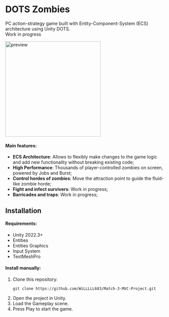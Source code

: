 # DOTS Zombies

PC action-strategy game built with Entity-Component-System (ECS) architecture using Unity DOTS.  
Work in progress

<img alt="preview" src="./preview.gif" height="300px" />

#### Main features:
- **ECS Architecture**: Allows to flexibly make changes to the game logic and add new functionality without breaking existing code;
- **High Performance**: Thousands of player-controlled zombies on screen, powered by Jobs and Burst;
- **Control hordes of zombies**: Move the attraction point to guide the fluid-like zombie horde;
- **Fight and infect survivers**: Work in progress;
- **Barricades and traps**: Work in progress;



## Installation

#### Requirements:

- Unity 2022.3+
- Entities
- Entities Graphics
- Input System
- TextMeshPro

#### Install manually:

1. Clone this repository:
	```
	git clone https://github.com/WiLLLLL683/Match-3-MVC-Project.git
	```
2. Open the project in Unity.
3. Load the Gameplay scene.
4. Press Play to start the game.
